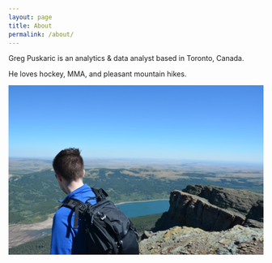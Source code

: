 ```yaml
---
layout: page
title: About
permalink: /about/
---
```


Greg Puskaric is an analytics & data analyst based in Toronto, Canada.  

He loves hockey, MMA, and pleasant mountain hikes.

![greg is outdoorsy](images/greg-glacier-header.JPG)

